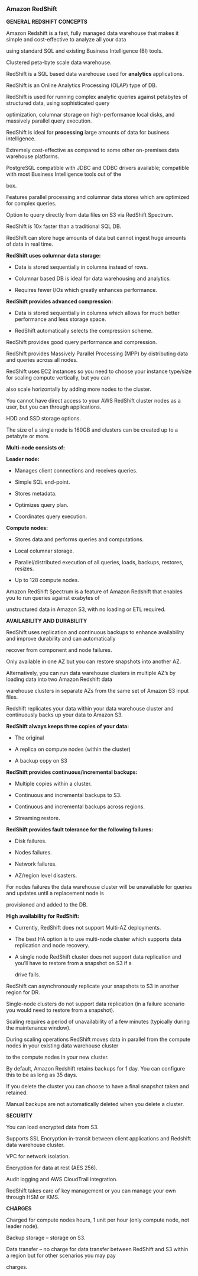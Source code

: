 ### Amazon RedShift


**GENERAL REDSHIFT CONCEPTS**


Amazon Redshift is a fast, fully managed data warehouse that makes it simple and cost-effective to analyze all your data

using standard SQL and existing Business Intelligence (BI) tools.


Clustered peta-byte scale data warehouse.


RedShift is a SQL based data warehouse used for **analytics** applications.


RedShift is an Online Analytics Processing (OLAP) type of DB.


RedShift is used for running complex analytic queries against petabytes of structured data, using sophisticated query

optimization, columnar storage on high-performance local disks, and massively parallel query execution.


RedShift is ideal for **processing** large amounts of data for business intelligence.


Extremely cost-effective as compared to some other on-premises data warehouse platforms.


PostgreSQL compatible with JDBC and ODBC drivers available; compatible with most Business Intelligence tools out of the

box.


Features parallel processing and columnar data stores which are optimized for complex queries.


Option to query directly from data files on S3 via RedShift Spectrum.


RedShift is 10x faster than a traditional SQL DB.


RedShift can store huge amounts of data but cannot ingest huge amounts of data in real time.


**RedShift uses columnar data storage:**


- Data is stored sequentially in columns instead of rows.

- Columnar based DB is ideal for data warehousing and analytics.

- Requires fewer I/Os which greatly enhances performance.


**RedShift provides advanced compression:**


- Data is stored sequentially in columns which allows for much better performance and less storage space.

- RedShift automatically selects the compression scheme.


RedShift provides good query performance and compression.


RedShift provides Massively Parallel Processing (MPP) by distributing data and queries across all nodes.


RedShift uses EC2 instances so you need to choose your instance type/size for scaling compute vertically, but you can

also scale horizontally by adding more nodes to the cluster.


You cannot have direct access to your AWS RedShift cluster nodes as a user, but you can through applications.


HDD and SSD storage options.


The size of a single node is 160GB and clusters can be created up to a petabyte or more.


**Multi-node consists of:**


**Leader node:**


- Manages client connections and receives queries.

- Simple SQL end-point.

- Stores metadata.

- Optimizes query plan.

- Coordinates query execution.


**Compute nodes:**


- Stores data and performs queries and computations.

- Local columnar storage.

- Parallel/distributed execution of all queries, loads, backups, restores, resizes.

- Up to 128 compute nodes.


Amazon RedShift Spectrum is a feature of Amazon Redshift that enables you to run queries against exabytes of

unstructured data in Amazon S3, with no loading or ETL required.


**AVAILABILITY AND DURABILITY**


RedShift uses replication and continuous backups to enhance availability and improve durability and can automatically

recover from component and node failures.


Only available in one AZ but you can restore snapshots into another AZ.


Alternatively, you can run data warehouse clusters in multiple AZ’s by loading data into two Amazon Redshift data

warehouse clusters in separate AZs from the same set of Amazon S3 input files.


Redshift replicates your data within your data warehouse cluster and continuously backs up your data to Amazon S3.


**RedShift always keeps three copies of your data:**


- The original

- A replica on compute nodes (within the cluster)

- A backup copy on S3


**RedShift provides continuous/incremental backups:**


- Multiple copies within a cluster.

- Continuous and incremental backups to S3.

- Continuous and incremental backups across regions.

- Streaming restore.


**RedShift provides fault tolerance for the following failures:**


- Disk failures.

- Nodes failures.

- Network failures.


- AZ/region level disasters.


For nodes failures the data warehouse cluster will be unavailable for queries and updates until a replacement node is

provisioned and added to the DB.


**High availability for RedShift:**


- Currently, RedShift does not support Multi-AZ deployments.

- The best HA option is to use multi-node cluster which supports data replication and node recovery.

- A single node RedShift cluster does not support data replication and you’ll have to restore from a snapshot on S3 if a

  drive fails.


RedShift can asynchronously replicate your snapshots to S3 in another region for DR.


Single-node clusters do not support data replication (in a failure scenario you would need to restore from a snapshot).


Scaling requires a period of unavailability of a few minutes (typically during the maintenance window).


During scaling operations RedShift moves data in parallel from the compute nodes in your existing data warehouse cluster

to the compute nodes in your new cluster.


By default, Amazon Redshift retains backups for 1 day. You can configure this to be as long as 35 days.


If you delete the cluster you can choose to have a final snapshot taken and retained.


Manual backups are not automatically deleted when you delete a cluster.


**SECURITY**


You can load encrypted data from S3.


Supports SSL Encryption in-transit between client applications and Redshift data warehouse cluster.


VPC for network isolation.


Encryption for data at rest (AES 256).


Audit logging and AWS CloudTrail integration.


RedShift takes care of key management or you can manage your own through HSM or KMS.


**CHARGES**


Charged for compute nodes hours, 1 unit per hour (only compute node, not leader node).


Backup storage – storage on S3.


Data transfer – no charge for data transfer between RedShift and S3 within a region but for other scenarios you may pay

charges.

